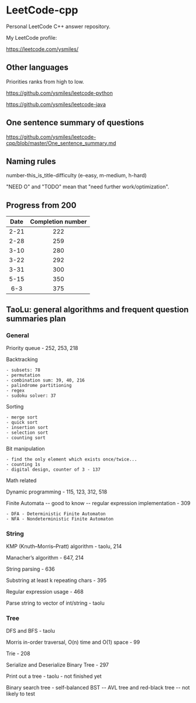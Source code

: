 # LeetCode-cpp

Personal LeetCode C++ answer repository.

My LeetCode profile:

https://leetcode.com/ysmiles/

## Other languages

Priorities ranks from high to low.

https://github.com/ysmiles/leetcode-python

https://github.com/ysmiles/leetcode-java

## One sentence summary of questions

https://github.com/ysmiles/leetcode-cpp/blob/master/One_sentence_summary.md

## Naming rules

number-this_is_title-difficulty (e-easy, m-medium, h-hard)

"NEED O" and "TODO" mean that "need further work/optimization".

## Progress from 200

|   Date   | Completion number |
|:--------:|:-----------------:|
|   2-21   |        222        |
|   2-28   |        259        |
|   3-10   |        280        |
|   3-22   |        292        |
|   3-31   |        300        |
|   5-15   |        350        |
|   6-3    |        375        |

## TaoLu: general algorithms and frequent question summaries plan

### General

Priority queue - 252, 253, 218

Backtracking

    - subsets: 78
    - permutation
    - combination sum: 39, 40, 216
    - palindrome partitioning
    - regex
    - sudoku solver: 37

Sorting

    - merge sort
    - quick sort
    - insertion sort
    - selection sort
    - counting sort


Bit manipulation

    - find the only element which exists once/twice...
    - counting 1s
    - digital design, counter of 3 - 137

Math related

Dynamic programming - 115, 123, 312, 518

Finite Automata -- good to know -- regular expression implementation - 309

    - DFA - Deterministic Finite Automaton
    - NFA - Nondeterministic Finite Automaton


### String

KMP (Knuth–Morris–Pratt) algorithm - taolu, 214

Manacher’s algorithm - 647, 214

String parsing - 636

Substring at least k repeating chars - 395

Regular expression usage - 468

Parse string to vector of int/string - taolu

### Tree

DFS and BFS - taolu

Morris in-order traversal, O(n) time and O(1) space - 99

Trie - 208

Serialize and Deserialize Binary Tree - 297

Print out a tree - taolu - not finished yet

Binary search tree - self-balanced BST -- AVL tree and red-black tree -- not likely to test
